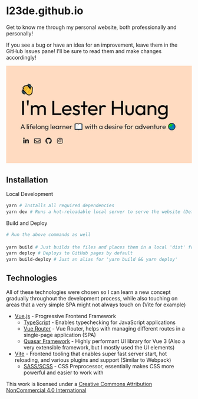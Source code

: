 # l23de.github.io

Get to know me through my personal website, both professionally and personally!

If you see a bug or have an idea for an improvement, leave them in the GitHub Issues pane! I'll be sure to read them and make changes accordingly!

<a href="https://l23de.github.io"><img src="public/splash.jpg" alt="drawing" width="800"/></a>

## Installation

Local Development

```bash
yarn # Installs all required dependencies
yarn dev # Runs a hot-reloadable local server to serve the website (Defaults to port 3000) 
```

Build and Deploy

```bash
# Run the above commands as well

yarn build # Just builds the files and places them in a local 'dist' folder
yarn deploy # Deploys to GitHub pages by default
yarn build-deploy # Just an alias for 'yarn build && yarn deploy'
```

## Technologies

All of these technologies were chosen so I can learn a new concept gradually throughout the development process, while also touching on areas that a very simple SPA might not always touch on (Vite for example)

- [Vue.js](https://v3.vuejs.org/) - Progressive Frontend Framework
  - [TypeScript](https://www.typescriptlang.org/) - Enables typechecking for JavaScript applications
  - [Vue Router](https://next.router.vuejs.org/) - Vue Router, helps with managing different routes in a single-page application (SPA)
  - [Quasar Framework](https://quasar.dev/) - Highly performant UI library for Vue 3 (Also a very extensible framework, but I mostly used the UI elements)
- [Vite](https://vitejs.dev/) - Frontend tooling that enables super fast server start, hot reloading, and various plugins and support (Similar to Webpack)
  - [SASS/SCSS](https://sass-lang.com/) - CSS Preprocessor, essentially makes CSS more powerful and easier to work with

This work is licensed under a [Creative Commons Attribution NonCommercial 4.0 International](https://creativecommons.org/licenses/by-nc/4.0/)
